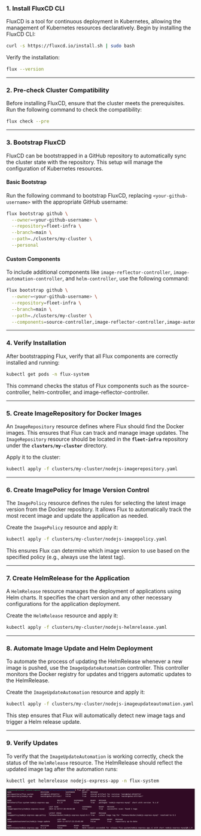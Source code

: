 ### **1. Install FluxCD CLI**

FluxCD is a tool for continuous deployment in Kubernetes, allowing the management of Kubernetes resources declaratively. Begin by installing the FluxCD CLI:

```bash
curl -s https://fluxcd.io/install.sh | sudo bash
```

Verify the installation:

```bash
flux --version
```

---

### **2. Pre-check Cluster Compatibility**

Before installing FluxCD, ensure that the cluster meets the prerequisites. Run the following command to check the compatibility:

```bash
flux check --pre
```

---

### **3. Bootstrap FluxCD**

FluxCD can be bootstrapped in a GitHub repository to automatically sync the cluster state with the repository. This setup will manage the configuration of Kubernetes resources.

#### **Basic Bootstrap**

Run the following command to bootstrap FluxCD, replacing `<your-github-username>` with the appropriate GitHub username:

```bash
flux bootstrap github \
  --owner=<your-github-username> \
  --repository=fleet-infra \
  --branch=main \
  --path=./clusters/my-cluster \
  --personal
```

#### **Custom Components**

To include additional components like `image-reflector-controller`, `image-automation-controller`, and `helm-controller`, use the following command:

```bash
flux bootstrap github \
  --owner=<your-github-username> \
  --repository=fleet-infra \
  --branch=main \
  --path=./clusters/my-cluster \
  --components=source-controller,image-reflector-controller,image-automation-controller,kustomize-controller,helm-controller
```

---

### **4. Verify Installation**

After bootstrapping Flux, verify that all Flux components are correctly installed and running:

```bash
kubectl get pods -n flux-system
```

This command checks the status of Flux components such as the source-controller, helm-controller, and image-reflector-controller.

---

### **5. Create ImageRepository for Docker Images**

An `ImageRepository` resource defines where Flux should find the Docker images. This ensures that Flux can track and manage image updates. The `ImageRepository` resource should be located in the **`fleet-infra`** repository under the **`clusters/my-cluster`** directory.

Apply it to the cluster:

```bash
kubectl apply -f clusters/my-cluster/nodejs-imagerepository.yaml
```

---

### **6. Create ImagePolicy for Image Version Control**

The `ImagePolicy` resource defines the rules for selecting the latest image version from the Docker repository. It allows Flux to automatically track the most recent image and update the application as needed.

Create the `ImagePolicy` resource and apply it:

```bash
kubectl apply -f clusters/my-cluster/nodejs-imagepolicy.yaml
```

This ensures Flux can determine which image version to use based on the specified policy (e.g., always use the latest tag).

---

### **7. Create HelmRelease for the Application**

A `HelmRelease` resource manages the deployment of applications using Helm charts. It specifies the chart version and any other necessary configurations for the application deployment.

Create the `HelmRelease` resource and apply it:

```bash
kubectl apply -f clusters/my-cluster/nodejs-helmrelease.yaml
```

---

### **8. Automate Image Update and Helm Deployment**

To automate the process of updating the HelmRelease whenever a new image is pushed, use the `ImageUpdateAutomation` controller. This controller monitors the Docker registry for updates and triggers automatic updates to the HelmRelease.

Create the `ImageUpdateAutomation` resource and apply it:

```bash
kubectl apply -f clusters/my-cluster/nodejs-imageupdateautomation.yaml
```

This step ensures that Flux will automatically detect new image tags and trigger a Helm release update.

---

### **9. Verify Updates**

To verify that the `ImageUpdateAutomation` is working correctly, check the status of the `HelmRelease` resource. The HelmRelease should reflect the updated image tag after the automation runs:

```bash
kubectl get helmrelease nodejs-express-app -n flux-system
```


![Cluster flux components](flux-ss.png)

